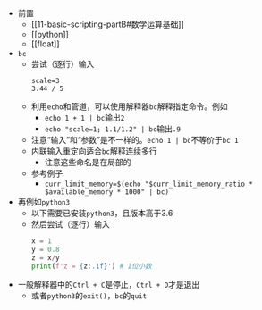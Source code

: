 - 前置
  - [[11-basic-scripting-partB#数学运算基础]]
  - [[python]]
  - [[float]]
- `bc`
  - 尝试（逐行）输入
    ```bc
    scale=3
    3.44 / 5
    ```
  - 利用`echo`和管道，可以使用解释器`bc`解释指定命令。例如
    - `echo 1 + 1 | bc`输出`2`
    - `echo "scale=1; 1.1/1.2" | bc`输出`.9`
  - 注意“输入”和“参数”是不一样的。`echo 1 | bc`不等价于`bc 1`
  - 内联输入重定向适合`bc`解释连续多行
    - 注意这些命名是在局部的
  - 参考例子
    - `curr_limit_memory=$(echo "$curr_limit_memory_ratio * $available_memory * 1000" | bc)`
- 再例如`python3`
  - 以下需要已安装`python3`，且版本高于3.6
  - 然后尝试（逐行）输入
    ```python
    x = 1
    y = 0.8
    z = x/y
    print(f'z = {z:.1f}') # 1位小数
    ```
- 一般解释器中的`Ctrl + C`是停止，`Ctrl + D`才是退出
  - 或者`python3`的`exit()`，`bc`的`quit`